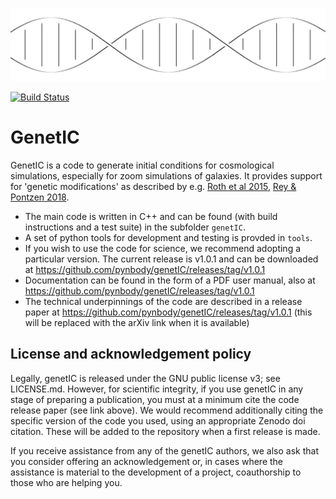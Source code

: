 ![genetIC](./genetic.svg)

[![Build Status](https://travis-ci.com/pynbody/genetIC.svg?token=Kwgna3AKWpdHTHRrmaYX&branch=master)](https://travis-ci.com/pynbody/genetIC)

GenetIC
=======

GenetIC is a code to generate initial conditions for cosmological simulations, especially for zoom simulations of galaxies. It provides support for 'genetic modifications' as described by e.g. [Roth et al 2015](https://arxiv.org/abs/1504.07250), [Rey & Pontzen 2018](https://arxiv.org/abs/1706.04615).
* The main code is written in C++ and can be found (with build instructions and a test suite) in the subfolder `genetIC`. 
* A set of python tools for development and testing is provded in `tools`.
* If you wish to use the code for science, we recommend adopting a particular version. The current release is v1.0.1 and can be downloaded at https://github.com/pynbody/genetIC/releases/tag/v1.0.1
* Documentation can be found in the form of a PDF user manual, also at https://github.com/pynbody/genetIC/releases/tag/v1.0.1
* The technical underpinnings of the code are described in a release paper at https://github.com/pynbody/genetIC/releases/tag/v1.0.1 (this will be replaced with the arXiv link when it is available)

License and acknowledgement policy
----------------------------------

Legally, genetIC is released under the GNU public license v3; see LICENSE.md. However, for scientific integrity, if 
you use genetIC in any stage of preparing a publication, you must at a minimum cite the code release paper (see link 
above). We would recommend additionally citing the specific version of the code you used, using an appropriate Zenodo 
doi citation. These will be added to the repository when a first release is made.

If you receive assistance from any of the genetIC authors, we  also ask that you consider offering an acknowledgement 
or, in cases where the assistance is material to the development of a project, coauthorship to those who are helping you. 
